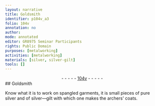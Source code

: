```yaml
---
layout: narrative
title: Goldsmith
identifier: p104v_a3
folio: 104v
annotation: no
author:
mode: annotated
editor: GR8975 Seminar Participants
rights: Public Domain
purposes: [metalworking]
activities: [metalworking]
materials: [silver, silver-gilt]
tools: []
---
```


 <div class="folio" align="center">- - - - - <a href="http://gallica.bnf.fr/ark:/12148/btv1b10500001g/f214.image" target="_blank">104v</a> - - - - - </div>   
## <span class="profession">Goldsmith</span>

 
<span class="activity"></span>Know what it is to work on spangled garments, it is small pieces of pure <span class="material">silver</span> and of <span class="material">silver—gilt</span> with which one makes the archers' coats.
 